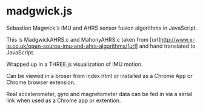 madgwick.js
===========

Sebastion Magwick's IMU and AHRS sensor fusion algorithms in JavaScript.


This is MadgwickAHRS.c and MahonyAHRS.c taken from [url]http://www.x-io.co.uk/open-source-imu-and-ahrs-algorithms/[url] and hand translated to JavaScript.

Wrapped up in a THREE.js visualization of IMU motion.

Can be viewed in a broser from index.html or installed as a Chrome App or Chrome browser extension.

Real accelerometer, gyro and magnetometer data can be fed in via a serial link when used as a Chrome app or extention.


